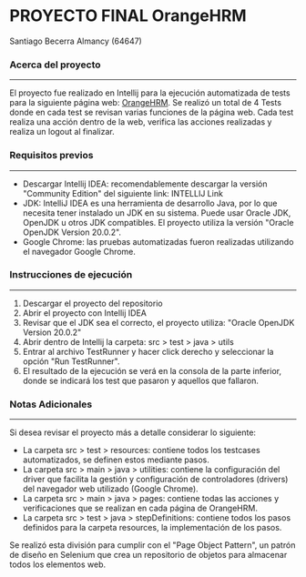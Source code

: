 # PROYECTO FINAL OrangeHRM

Santiago Becerra Almancy (64647)

### Acerca del proyecto
----
El proyecto fue realizado en Intellij para la ejecución automatizada de tests para la siguiente página web: [OrangeHRM](https://opensource-demo.orangehrmlive.com/web/index.php/auth/login). Se realizó un total de 4 Tests donde en cada test se revisan varias funciones de la página web. Cada test realiza una acción dentro de la web, verifica las acciones realizadas y realiza un logout al finalizar.

### Requisitos previos
----
- Descargar Intellij IDEA: recomendablemente descargar la versión "Community Edition" del siguiente link: INTELLIJ Link
- JDK: IntelliJ IDEA es una herramienta de desarrollo Java, por lo que necesita tener instalado un JDK en su sistema. Puede usar Oracle JDK, OpenJDK u otros JDK compatibles. El proyecto utiliza la versión "Oracle OpenJDK Version 20.0.2".
- Google Chrome: las pruebas automatizadas fueron realizadas utilizando el navegador Google Chrome.

### Instrucciones de ejecución
----
1. Descargar el proyecto del repositorio
2. Abrir el proyecto con Intellij IDEA
3. Revisar que el JDK sea el correcto, el proyecto utiliza: "Oracle OpenJDK Version 20.0.2"
4. Abrir dentro de Intellij la carpeta: src > test > java > utils
5. Entrar al archivo TestRunner y hacer click derecho y seleccionar la opción "Run TestRunner".
6. El resultado de la ejecución se verá en la consola de la parte inferior, donde se indicará los test que pasaron y aquellos que fallaron.

### Notas Adicionales
----
Si desea revisar el proyecto más a detalle considerar lo siguiente:
- La carpeta src > test > resources: contiene todos los testcases automatizados, se definen estos mediante pasos.
- La carpeta src > main > java > utilities: contiene la configuración del driver que facilita la gestión y configuración de controladores (drivers) del navegador web utilizado (Google Chrome).
- La carpeta src > main > java > pages: contiene todas las acciones y verificaciones que se realizan en cada página de OrangeHRM.
- La carpeta src > test > java > stepDefinitions: contiene todos los pasos definidos para la carpeta resources, la implementación de los pasos. 

Se realizó esta división para cumplir con el "Page Object Pattern", un patrón de diseño en Selenium que crea un repositorio de objetos para almacenar todos los elementos web.
